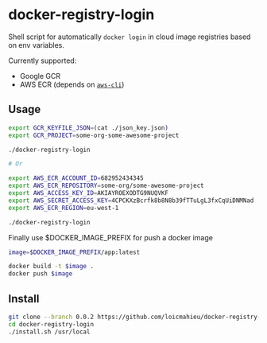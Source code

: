 
# docker-registry-login

Shell script for automatically `docker login` in cloud image registries based on env variables.

Currently supported:
 - Google GCR
 - AWS ECR (depends on [`aws-cli`](https://github.com/aws/aws-cli))

## Usage

```sh
export GCR_KEYFILE_JSON=(cat ./json_key.json)
export GCR_PROJECT=some-org-some-awesome-project

./docker-registry-login

# Or

export AWS_ECR_ACCOUNT_ID=682952434345
export AWS_ECR_REPOSITORY=some-org/some-awesome-project
export AWS_ACCESS_KEY_ID=AKIAYROEXODTG9NUQVKF
export AWS_SECRET_ACCESS_KEY=4CPCKXzBcrfk8b8N8b39fTTuLgL3fxCqUiDNMNad
export AWS_ECR_REGION=eu-west-1

./docker-registry-login
```
Finally use $DOCKER_IMAGE_PREFIX for push a docker image
```sh
image=$DOCKER_IMAGE_PREFIX/app:latest

docker build -t $image .
docker push $image
```

## Install

```sh
git clone --branch 0.0.2 https://github.com/loicmahieu/docker-registry-login.git
cd docker-registry-login
./install.sh /usr/local
```
